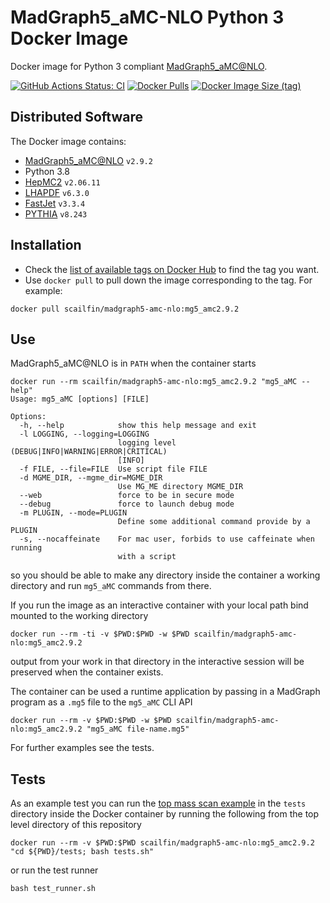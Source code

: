 # MadGraph5_aMC-NLO Python 3 Docker Image

Docker image for Python 3 compliant [MadGraph5_aMC@NLO](https://launchpad.net/mg5amcnlo).

[![GitHub Actions Status: CI](https://github.com/scailfin/MadGraph5_aMC-NLO/workflows/CI/badge.svg?branch=master)](https://github.com/scailfin/MadGraph5_aMC-NLO/actions?query=workflow%3ACI+branch%3Amaster)
[![Docker Pulls](https://img.shields.io/docker/pulls/scailfin/madgraph5-amc-nlo)](https://hub.docker.com/r/scailfin/madgraph5-amc-nlo)
[![Docker Image Size (tag)](https://img.shields.io/docker/image-size/scailfin/madgraph5-amc-nlo/latest)](https://hub.docker.com/r/scailfin/madgraph5-amc-nlo/tags?name=latest)

## Distributed Software

The Docker image contains:

* [MadGraph5_aMC@NLO](https://launchpad.net/mg5amcnlo) `v2.9.2`
* Python 3.8
* [HepMC2](http://hepmc.web.cern.ch/hepmc/) `v2.06.11`
* [LHAPDF](https://lhapdf.hepforge.org/) `v6.3.0`
* [FastJet](http://fastjet.fr/) `v3.3.4`
* [PYTHIA](http://home.thep.lu.se/~torbjorn/Pythia.html) `v8.243`

## Installation

- Check the [list of available tags on Docker Hub](https://hub.docker.com/r/scailfin/madgraph5-amc-nlo/tags?page=1) to find the tag you want.
- Use `docker pull` to pull down the image corresponding to the tag. For example:

```
docker pull scailfin/madgraph5-amc-nlo:mg5_amc2.9.2
```

## Use

MadGraph5_aMC@NLO is in `PATH` when the container starts

```
docker run --rm scailfin/madgraph5-amc-nlo:mg5_amc2.9.2 "mg5_aMC --help"
Usage: mg5_aMC [options] [FILE]

Options:
  -h, --help            show this help message and exit
  -l LOGGING, --logging=LOGGING
                        logging level (DEBUG|INFO|WARNING|ERROR|CRITICAL)
                        [INFO]
  -f FILE, --file=FILE  Use script file FILE
  -d MGME_DIR, --mgme_dir=MGME_DIR
                        Use MG_ME directory MGME_DIR
  --web                 force to be in secure mode
  --debug               force to launch debug mode
  -m PLUGIN, --mode=PLUGIN
                        Define some additional command provide by a PLUGIN
  -s, --nocaffeinate    For mac user, forbids to use caffeinate when running
                        with a script
```

so you should be able to make any directory inside the container a working directory and run `mg5_aMC` commands from there.

If you run the image as an interactive container with your local path bind mounted to the working directory

```shell
docker run --rm -ti -v $PWD:$PWD -w $PWD scailfin/madgraph5-amc-nlo:mg5_amc2.9.2
```

output from your work in that directory in the interactive session will be preserved when the container exists.

The container can be used a runtime application by passing in a MadGraph program as a `.mg5` file to the `mg5_aMC` CLI API

```shell
docker run --rm -v $PWD:$PWD -w $PWD scailfin/madgraph5-amc-nlo:mg5_amc2.9.2 "mg5_aMC file-name.mg5"
```

For further examples see the tests.

## Tests

As an example test you can run the [top mass scan example](https://answers.launchpad.net/mg5amcnlo/+faq/2186) in the `tests` directory inside the Docker container by running the following from the top level directory of this repository

```shell
docker run --rm -v $PWD:$PWD scailfin/madgraph5-amc-nlo:mg5_amc2.9.2 "cd ${PWD}/tests; bash tests.sh"
```

or run the test runner

```shell
bash test_runner.sh
```
